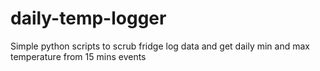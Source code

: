 # daily-temp-logger
Simple python scripts to scrub fridge log data and get daily min and max temperature from 15 mins events
